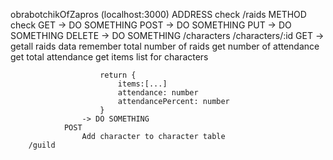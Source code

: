 obrabotchikOfZapros (localhost:3000)
    ADDRESS check
        /raids
            METHOD check
                GET
                    -> DO SOMETHING
                POST
                    -> DO SOMETHING
                PUT
                    -> DO SOMETHING
                DELETE
                    -> DO SOMETHING
        /characters
        /characters/:id
                GET
                    ->
                        getall raids data
                        remember total number of raids
                        get number of attendance
                        get total attendance
                        get items list for characters

                        return {
                            items:[...]
                            attendance: number
                            attendancePercent: number
                        }
                    -> DO SOMETHING
                POST
                    Add character to character table
        /guild